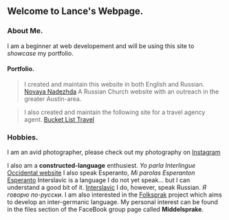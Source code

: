 ## Welcome to Lance's Webpage.

### About Me.

I am a beginner at web developement and will be using this site to *showcase* my portfolio.



#### Portfolio.

> I created and maintain this website in both English and Russian. [Novaya Nadezhda](http://www.novaya-nadezhda.com) A Russian Church website with an outreach in the greater Austin-area.

> I also created and maintain the following site for a travel agency agent. [Bucket List Travel](http://www.blt2020.tk)


### Hobbies.

I am an avid photographer, please check out my photography on [Instagram](https://www.instagram.com/lanceperry) 

I also am a **constructed-language** enthusiest. *Yo parla Interlingue* [Occidental website](https://occidental-lang.com/)
I also speak Esperanto, *Mi parolas Esperanton* [Esperanto](https://lernu.net/en) 
Interslavic is a language I do not yet speak... but I can understand a good bit of it. [Interslavic](http://steen.free.fr/interslavic/) I do, however, speak Russian. *Я говорю по-русски*. 
I am also interested in the [Folksprak](https://www.facebook.com/groups/folksprak/) project which aims to develop an inter-germanic language. My personal interest can be found in the files section of the FaceBook group page called **Middelsprake**.
